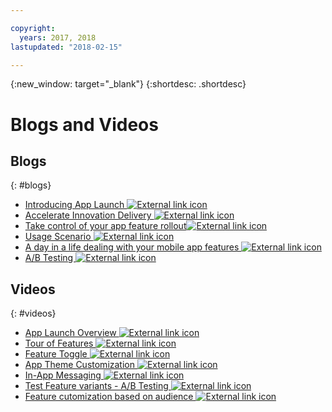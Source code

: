 ```yaml
---

copyright:
  years: 2017, 2018
lastupdated: "2018-02-15"

---
```


{:new_window: target="_blank"}
{:shortdesc: .shortdesc}


# Blogs and Videos

## Blogs
{: #blogs}

* <a href="https://www.ibm.com/blogs/bluemix/2018/02/app-launch-beta-now-available/" target="_blank">Introducing App Launch <img src="../../icons/launch-glyph.svg" alt="External link icon"></a>
* <a href="https://www.ibm.com/blogs/bluemix/2018/02/app-launch-beta-now-available/" target="_blank">Accelerate Innovation Delivery <img src="../../icons/launch-glyph.svg" alt="External link icon"></a>
* <a href="https://www.ibm.com/blogs/bluemix/2017/10/take-control-app-feature-rollout-measure-effectiveness-using-ibm-cloud-app-launch-service/" target="_blank">Take control of your app feature rollout<img src="../../icons/launch-glyph.svg" alt="External link icon"></a>
* <a href="https://www.ibm.com/blogs/bluemix/2018/01/app-launch-ibm-cloud-services/" target="_blank">Usage Scenario  <img src="../../icons/launch-glyph.svg" alt="External link icon"></a>
* <a href="https://www.ibm.com/blogs/bluemix/2018/02/day-life-dealing-mobile-app-features/" target="_blank">A day in a life dealing with your mobile app features <img src="../../icons/launch-glyph.svg" alt="External link icon"></a>
* <a href="https://admin.blogs.prd.ibm.event.ibm.com/blogs/bluemix/2018/02/ab-testing-using-app-launch-ibm-cloud-services/" target="_blank">A/B Testing <img src="../../icons/launch-glyph.svg" alt="External link icon"></a>


## Videos
{: #videos}

* <a href="https://www.youtube.com/watch?v=1RAQN8w0GFE" target="_blank">App Launch Overview <img src="../../icons/launch-glyph.svg" alt="External link icon"></a>
* <a href="https://www.youtube.com/watch?v=ZALXRRhNThM" target="_blank"> Tour of Features <img src="../../icons/launch-glyph.svg" alt="External link icon"></a>
* <a href="https://www.youtube.com/watch?v=-rJm1NnuEIY" target="_blank"> Feature Toggle <img src="../../icons/launch-glyph.svg" alt="External link icon"></a>
* <a href="https://www.youtube.com/watch?v=JtYA5S45XAc" target="_blank">App Theme Customization <img src="../../icons/launch-glyph.svg" alt="External link icon"></a>
* <a href="https://www.youtube.com/watch?v=Jo-QGJWvaRE" target="_blank">In-App Messaging <img src="../../icons/launch-glyph.svg" alt="External link icon"></a>
* <a href="https://www.youtube.com/watch?v=EmkeG7eAcm0" target="_blank"> Test Feature variants - A/B Testing <img src="../../icons/launch-glyph.svg" alt="External link icon"></a>
* <a href="https://www.youtube.com/watch?v=MUaWtIWLjsg" target="_blank"> Feature cutomization based on audience <img src="../../icons/launch-glyph.svg" alt="External link icon"></a>
